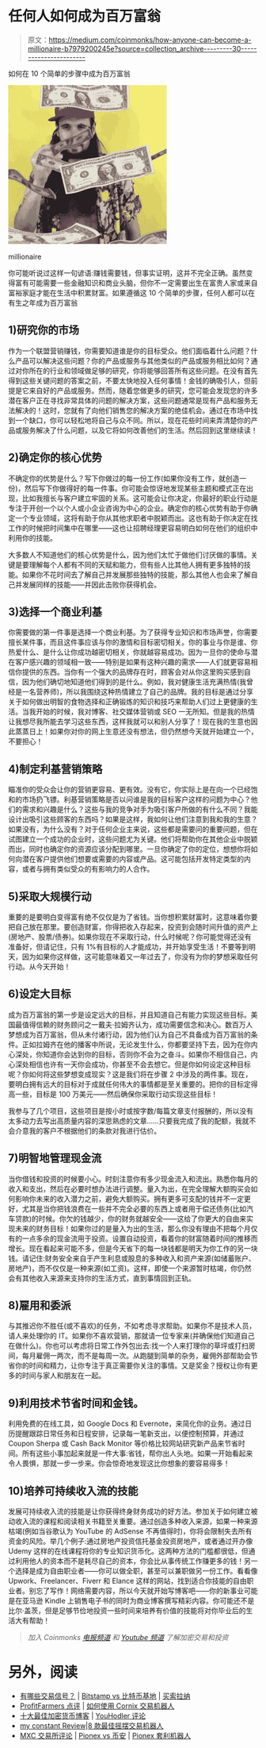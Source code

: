 # 任何人如何成为百万富翁

> 原文：<https://medium.com/coinmonks/how-anyone-can-become-a-millionaire-b7979200245e?source=collection_archive---------30----------------------->

如何在 10 个简单的步骤中成为百万富翁

![](img/d33f72fa93a245b9e64f46b982c5486b.png)

millionaire

你可能听说过这样一句谚语:赚钱需要钱，但事实证明，这并不完全正确。虽然变得富有可能需要一些金融知识和商业头脑，但你不一定需要出生在富贵人家或来自富裕家庭才能在生活中积累财富。如果遵循这 10 个简单的步骤，任何人都可以在有生之年成为百万富翁

## 1)研究你的市场

作为一个联盟营销赚钱，你需要知道谁是你的目标受众。他们面临着什么问题？什么产品可以解决这些问题？你的产品或服务与其他类似的产品或服务相比如何？通过对你所在的行业和领域做足够的研究，你将能够回答所有这些问题。在没有首先得到这些关键问题的答案之前，不要太快地投入任何事情！金钱的确吸引人，但前提是它来自好的产品或服务。然而，随着您做更多的研究，您可能会发现您的许多潜在客户正在寻找非常具体的问题的解决方案，这些问题通常是现有产品和服务无法解决的！这时，您就有了向他们销售您的解决方案的绝佳机会。通过在市场中找到一个缺口，你可以轻松地将自己与众不同。所以，现在花些时间来弄清楚你的产品或服务解决了什么问题，以及它将如何改善他们的生活。然后回到这里继续读！

## 2)确定你的核心优势

不确定你的优势是什么？写下你做过的每一份工作(如果你没有工作，就创造一份)，然后写下你做得好的每一件事。你可能会惊讶地发现某些主题和模式正在出现，比如我擅长与客户建立牢固的关系。这可能会让你决定，你最好的职业行动是专注于开创一个以个人或小企业咨询为中心的企业。确定你的核心优势有助于你确定一个专业领域，这将有助于你从其他求职者中脱颖而出。这也有助于你决定在找工作的时候把时间集中在哪里——这也让招聘经理更容易明白如何在他们的组织中利用你的技能。

大多数人不知道他们的核心优势是什么，因为他们太忙于做他们讨厌做的事情。关键是要理解每个人都有不同的天赋和能力，但有些人比其他人拥有更多独特的技能。如果你不花时间去了解自己并发展那些独特的技能，那么其他人也会来了解自己并发展同样的技能——并因此击败你获得机会。

## 3)选择一个商业利基

你需要做的第一件事是选择一个商业利基。为了获得专业知识和市场声誉，你需要擅长某件事，而且这件事应该与你的激情和目标密切相关。你的事业与你是谁、你热爱什么、是什么让你成功越密切相关，你就越容易成功。因为一旦你的使命与潜在客户感兴趣的领域相一致——特别是如果有这种兴趣的需求——人们就更容易相信你提供的东西。当你有一个强大的品牌存在时，顾客会对从你这里购买感到自信，因为他们确切地知道他们得到的是什么。例如，我对健康生活充满热情(我曾经是一名营养师)，所以我围绕这种热情建立了自己的品牌。我的目标是通过分享关于如何做出明智的食物选择和正确锻炼的知识和技巧来帮助人们过上更健康的生活。当我开始的时候，我对博客、社交媒体营销或 SEO 一无所知。但是我的热情让我想尽我所能去学习这些东西，这样我就可以和别人分享了！现在我的生意也因此蒸蒸日上！如果你对你的网上生意还没有想法，但仍然想今天就开始建立一个，不要担心！

## 4)制定利基营销策略

瞄准你的受众会让你的营销更容易、更有效。没有它，你实际上是在向一个已经饱和的市场扔飞镖。利基营销策略是否以问谁是我的目标客户这样的问题为中心？他们的需求和兴趣是什么？这些与我的竞争对手为吸引客户所做的有什么不同？我能设计出吸引这些顾客的东西吗？如果是这样，我如何让他们注意到我和我的生意？如果没有，为什么没有？对于任何企业主来说，这些都是需要问的重要问题，但在试图建立一个成功的企业时，这些问题尤为关键。他们将帮助你在其他企业中脱颖而出，同时也确定你的资源应该分配到哪里。一旦你确定了你的定位，想想你将如何向潜在客户提供他们想要或需要的内容或产品。这可能包括开发特定类型的内容，或者与拥有类似受众的有影响力的人合作。

## 5)采取大规模行动

重要的是要明白变得富有绝不仅仅是为了省钱。当你想积累财富时，这意味着你要把自己放在那里。要创造财富，你得把收入存起来，投资到会随时间升值的资产上(房地产、股票/债券)。如果你现在不采取行动，什么时候呢？你可能觉得还没有准备好，但请记住，只有 1%有目标的人才能成功，并开始享受生活！不要等到明天，因为如果你这样做，这可能意味着又一年过去了，你没有为你的梦想采取任何行动。从今天开始！

## 6)设定大目标

成为百万富翁的第一步是设定远大的目标，并且知道自己有能力实现这些目标。美国最值得信赖的财务顾问之一戴夫·拉姆齐认为，成功需要信念和决心。数百万人梦想成为百万富翁，但从未付诸行动，因为他们认为自己不具备成为百万富翁的条件。正如拉姆齐在他的播客中所说，无论发生什么，你都要坚持下去，因为在你内心深处，你知道你会达到你的目标，否则你不会为之奋斗。如果你不相信自己，内心深处相信也许有一天你会成功，你甚至不会去想它。但是你如何设定这种目标呢？你如何将这些梦想变成现实？这是我们将在步骤 2 中涉及的两件事。现在，要明白拥有远大的目标对于成就任何伟大的事情都是至关重要的。把你的目标定得高一些，目标是 100 万美元——然后确保你采取行动实现这些目标！

我参与了几个项目，这些项目是按小时或按字数/每篇文章支付报酬的，所以没有太多动力去写出高质量内容的深思熟虑的文章……只要我完成了我的配额，我就不会介意我的客户不根据他们的条款对我进行估价。

## 7)明智地管理现金流

当你借钱和投资的时候要小心。时刻注意你有多少现金流入和流出。熟悉你每月的收入和支出，然后在必要时想办法进行调整。量入为出，在完全理解大额购买会如何影响你未来的收入潜力之前，避免大额购买。拥有更多可支配的钱并不一定更好，尤其是当你把钱浪费在一些并不完全必要的东西上或者用于偿还债务(比如汽车贷款)的时候。你欠的钱越少，你的财务就越安全——这给了你更大的自由来实现未来的财务目标！如果你过的是量入为出的生活，那么你没有理由不把每个月仅有的一点多余的现金流用于投资。设置自动投资，看着你的财富随着时间的推移而增长。现在看起来可能不多，但是今天省下的每一块钱都是明天为你工作的另一块钱。请记住:财务安全来自于产生利息或股息的多种收入和资产来源(如储蓄账户、房地产)，而不仅仅是一种来源(如工资)。这样，即使一个来源暂时枯竭，你仍然会有其他收入来源来支持你的生活方式，直到事情回到正轨。

## 8)雇用和委派

与其推迟你不胜任(或不喜欢)的任务，不如考虑寻求帮助。如果你不是技术人员，请人来处理你的 IT。如果你不喜欢营销，那就请一位专家来(并确保他们知道自己在做什么)。你也可以考虑将日常工作外包出去:找一个人来打理你的草坪或打扫房间，每月雇佣一两次，而不是每周一次。从跑腿到简单的杂务，雇佣外部帮助会节省你的时间和精力，让你专注于真正需要你关注的事情。又是奖金？授权让你有更多的时间与家人和朋友在一起。

## 9)利用技术节省时间和金钱。

利用免费的在线工具，如 Google Docs 和 Evernote，来简化你的业务。通过日历提醒跟踪日常任务和日程安排，记录每一笔新支出，以便控制预算，并通过 Coupon Sherpa 或 Cash Back Monitor 等价格比较网站研究新产品来节省时间。所有这些小事加起来就是一件大事:省钱，帮你出人头地。如果一开始看起来令人畏惧，那就一步一步来。你会惊奇地发现这比你想象的要容易得多！

## 10)培养可持续收入流的技能

发展可持续收入流的技能是让你获得终身财务成功的好方法。参加关于如何建立被动收入流的课程和阅读相关书籍至关重要。通过创造多种收入来源，如果一种来源枯竭(例如当谷歌认为 YouTube 的 AdSense 不再值得时)，你将会限制失去所有资金的风险。举几个例子:通过房地产投资信托基金投资房地产，或者通过开办像 Udemy 这样的在线课程将你的专业知识货币化。这两种方法的门槛都很低，但通过利用他人的资本而不是耗尽自己的资本，你会比从事传统工作赚更多的钱！另一个选择是成为自由职业者——你可以做全职，甚至可以兼职做另一份工作。看看像 Upwork、Freelancer、Fiverr 和 Elance 这样的网站，找到适合你技能的自由职业者。别忘了写作！网络需要内容，所以今天就开始写博客吧——你的新事业可能是在亚马逊 Kindle 上销售电子书的同时为商业博客撰写精彩内容。你可能还不是比尔·盖茨，但是足够节俭地投资一些时间来培养有价值的技能将对你毕业后的生活大有帮助！

> *加入 Coinmonks* [*电报频道*](https://t.me/coincodecap) *和* [*Youtube 频道*](https://www.youtube.com/c/coinmonks/videos) *了解加密交易和投资*

# 另外，阅读

*   [有哪些交易信号？](https://coincodecap.com/trading-signal) | [Bitstamp vs 比特币基地](https://coincodecap.com/bitstamp-coinbase) | [买索拉纳](https://coincodecap.com/buy-solana)
*   [ProfitFarmers 点评](https://coincodecap.com/profitfarmers-review) | [如何使用 Cornix 交易机器人](https://coincodecap.com/cornix-trading-bot)
*   [十大最佳加密货币博客](https://coincodecap.com/best-cryptocurrency-blogs) | [YouHodler 评论](https://coincodecap.com/youhodler-review)
*   [my constant Review](https://coincodecap.com/myconstant-review)|[8 款最佳摇摆交易机器人](https://coincodecap.com/best-swing-trading-bots)
*   [MXC 交易所评论](/coinmonks/mxc-exchange-review-3af0ec1cba8c) | [Pionex vs 币安](https://coincodecap.com/pionex-vs-binance) | [Pionex 套利机器人](https://coincodecap.com/pionex-arbitrage-bot)